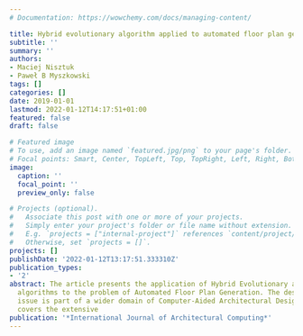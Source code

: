 ```yaml
---
# Documentation: https://wowchemy.com/docs/managing-content/

title: Hybrid evolutionary algorithm applied to automated floor plan generation
subtitle: ''
summary: ''
authors:
- Maciej Nisztuk
- Paweł B Myszkowski
tags: []
categories: []
date: 2019-01-01
lastmod: 2022-01-12T14:17:51+01:00
featured: false
draft: false

# Featured image
# To use, add an image named `featured.jpg/png` to your page's folder.
# Focal points: Smart, Center, TopLeft, Top, TopRight, Left, Right, BottomLeft, Bottom, BottomRight.
image:
  caption: ''
  focal_point: ''
  preview_only: false

# Projects (optional).
#   Associate this post with one or more of your projects.
#   Simply enter your project's folder or file name without extension.
#   E.g. `projects = ["internal-project"]` references `content/project/deep-learning/index.md`.
#   Otherwise, set `projects = []`.
projects: []
publishDate: '2022-01-12T13:17:51.333310Z'
publication_types:
- '2'
abstract: The article presents the application of Hybrid Evolutionary and Greedy-based
  algorithms to the problem of Automated Floor Plan Generation. The described optimization
  issue is part of a wider domain of Computer-Aided Architectural Design. The article
  covers the extensive
publication: '*International Journal of Architectural Computing*'
---
```

